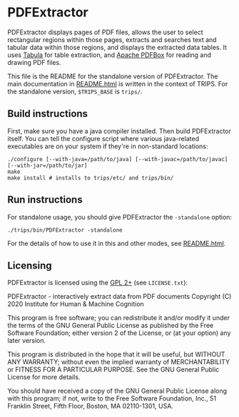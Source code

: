 # PDFExtractor #

PDFExtractor displays pages of PDF files, allows the user to select rectangular regions within those pages, extracts and searches text and tabular data within those regions, and displays the extracted data tables. It uses [Tabula](https://tabula.technology/) for table extraction, and [Apache PDFBox](https://pdfbox.apache.org/) for reading and drawing PDF files.

This file is the README for the standalone version of PDFExtractor. The main documentation in [README.html](README.html) is written in the context of TRIPS. For the standalone version, `$TRIPS_BASE` is `trips/`.

## Build instructions ##

First, make sure you have a java compiler installed. Then build PDFExtractor itself. You can tell the configure script where various java-related executables are on your system if they're in non-standard locations:

    ./configure [--with-java=/path/to/java] [--with-javac=/path/to/javac] [--with-jar=/path/to/jar]
    make
    make install # installs to trips/etc/ and trips/bin/

## Run instructions ##

For standalone usage, you should give PDFExtractor the `-standalone` option:

    ./trips/bin/PDFExtractor -standalone

For the details of how to use it in this and other modes, see [README.html](README.html).

## Licensing ##

PDFExtractor is licensed using the [GPL 2+](http://www.gnu.org/licenses/old-licenses/gpl-2.0.en.html) (see `LICENSE.txt`):

PDFExtractor - interactively extract data from PDF documents
Copyright (C) 2020  Institute for Human & Machine Cognition

This program is free software; you can redistribute it and/or
modify it under the terms of the GNU General Public License
as published by the Free Software Foundation; either version 2
of the License, or (at your option) any later version.

This program is distributed in the hope that it will be useful,
but WITHOUT ANY WARRANTY; without even the implied warranty of
MERCHANTABILITY or FITNESS FOR A PARTICULAR PURPOSE.  See the
GNU General Public License for more details.

You should have received a copy of the GNU General Public License
along with this program; if not, write to the Free Software
Foundation, Inc., 51 Franklin Street, Fifth Floor, Boston, MA  02110-1301, USA.
